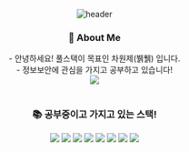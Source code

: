 <div align="center">

![header](https://capsule-render.vercel.app/api?type=Waving&color=F0EDCC&height=300&section=header&text=breakpack's%20git&fontSize=90&fontColor=02343F)
<h3 align="center">🚀 About Me</h3>
<p align="center">
- 안녕하세요! 풀스택이 목표인 차원제(뷁풹) 입니다.<br>
- 정보보안에 관심을 가지고 공부하고 있습니다!<br>
<a href="https://www.instagram.com/plz.cantabile/"><img src="https://img.shields.io/badge/Instagram-E4405F?style=flat&logo=Instagram&logoColor=white&link=https://www.instagram.com/bowling_kyu/"/></a>
<br><br>
</p>
<h3 align="center">📚 공부중이고 가지고 있는 스택!</h3>
<p align="center">
<img src="https://img.shields.io/badge/React-61DAFB?style=flat&logo=React&logoColor=white"/>
<img src="https://img.shields.io/badge/PHP-777BB4?style=flat&logo=PHP&logoColor=white"/>
<img src="https://img.shields.io/badge/JavaScript-F7DF1E?style=flat&logo=JavaScript&logoColor=white"/>
<img src="https://img.shields.io/badge/MySQL-4479A1?style=flat&logo=MySQL&logoColor=white"/>
<img src="https://img.shields.io/badge/CSS3-1572B6?style=flat&logo=CSS3&logoColor=white"/>
<img src="https://img.shields.io/badge/Python-white?style=flat&logo=Python&logoColor=#3776AB"/>
<img src="https://img.shields.io/badge/Docker-2496ED?style=flat&logo=Docker&logoColor=#3776AB"/>
<img src="https://img.shields.io/badge/C++-00599C?style=flat&logo=C%2B%2B&logoColor=#3776AB"/>
</p>

</div>
